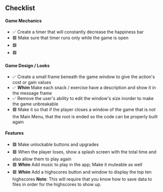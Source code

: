 ## Checklist


#### Game Mechanics

- ✅ Create a timer that will constantly decrease the happiness bar
- 🟩 Make sure that timer runs only while the game is open
- 🟩
- 🟩

#### Game Design / Looks

- ✅ Create a small frame beneath the game window to give the action's cost or gain values
- ✅ ***Whim*** Make each snack / exercise have a description and show it in the message frame
- ✅ Remove the user's ability to edit the window's size inorder to make the game unbreakable
- 🟩 Make it so that if the player closes a window of the game that is *not* the Main Menu, that the root is ended so the code can be properly built again

#### Features

- 🟩 Make unlockable buttons and upgrades
- 🟩 When the player loses, show a splash screen with the total time and also allow them to play again
- 🟩 ***Whim*** Add music to play in the app; Make it muteable as well
- 🟩 ***Whim*** Add a highscores button and window to display the top ten highscores **Note**: This will require that you know how to save data to files in order for the highscores to show up.

